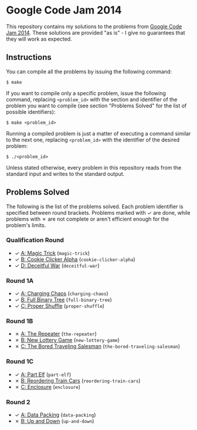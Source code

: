 # Google Code Jam 2014

This repository contains my solutions to the problems from [Google Code Jam 2014][1]. These solutions are provided "as is" - I give no guarantees that they will work as expected.

## Instructions

You can compile all the problems by issuing the following command:

    $ make

If you want to compile only a specific problem, issue the following command, replacing `<problem_id>` with the section and identifier of the problem you want to compile (see section "Problems Solved" for the list of possible identifiers):

    $ make <problem_id>

Running a compiled problem is just a matter of executing a command similar to the next one, replacing `<problem_id>` with the identifier of the desired problem:

    $ ./<problem_id>

Unless stated otherwise, every problem in this repository reads from the standard input and writes to the standard output.

## Problems Solved

The following is the list of the problems solved. Each problem identifier is specified between round brackets. Problems marked with ✓ are done, while problems with ✗ are not complete or aren't efficient enough for the problem's limits.

### Qualification Round

* ✓ [A: Magic Trick][qual1] (`magic-trick`)
* ✓ [B: Cookie Clicker Alpha][qual2] (`cookie-clicker-alpha`)
* ✓ [D: Deceitful War][qual4] (`deceitful-war`)

### Round 1A

* ✓ [A: Charging Chaos][round1a1] (`charging-chaos`)
* ✓ [B: Full Binary Tree][round1a2] (`full-binary-tree`)
* ✓ [C: Proper Shuffle][round1a3] (`proper-shuffle`)

### Round 1B

* ✗ [A: The Repeater][round1b1] (`the-repeater`)
* ✗ [B: New Lottery Game][round1b2] (`new-lottery-game`)
* ✗ [C: The Bored Traveling Salesman][round1b3] (`the-bored-traveling-salesman`)

### Round 1C

* ✓ [A: Part Elf][round1c1] (`part-elf`)
* ✗ [B: Reordering Train Cars][round1c2] (`reordering-train-cars`)
* ✗ [C: Enclosure][round1c3] (`enclosure`)

### Round 2

* ✓ [A: Data Packing][round21] (`data-packing`)
* ✗ [B: Up and Down][round22] (`up-and-down`)

[1]: https://code.google.com/codejam
[qual1]: https://code.google.com/codejam/contest/2974486/dashboard#s=p0
[qual2]: https://code.google.com/codejam/contest/2974486/dashboard#s=p1
[qual4]: https://code.google.com/codejam/contest/2974486/dashboard#s=p3
[round1a1]: https://code.google.com/codejam/contest/2984486/dashboard#s=p0
[round1a2]: https://code.google.com/codejam/contest/2984486/dashboard#s=p1
[round1a3]: https://code.google.com/codejam/contest/2984486/dashboard#s=p2
[round1b1]: https://code.google.com/codejam/contest/2994486/dashboard#s=p0
[round1b2]: https://code.google.com/codejam/contest/2994486/dashboard#s=p1
[round1b3]: https://code.google.com/codejam/contest/2994486/dashboard#s=p2
[round1c1]: https://code.google.com/codejam/contest/3004486/dashboard#s=p0
[round1c2]: https://code.google.com/codejam/contest/3004486/dashboard#s=p1
[round1c3]: https://code.google.com/codejam/contest/3004486/dashboard#s=p2
[round21]: https://code.google.com/codejam/contest/3014486/dashboard#s=p0
[round22]: https://code.google.com/codejam/contest/3014486/dashboard#s=p1

